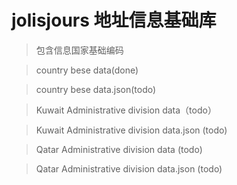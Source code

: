 # jolisjours 地址信息基础库

> 包含信息国家基础编码

> country bese data(done)

> country bese data.json(todo)

> Kuwait Administrative division data（todo）

> Kuwait Administrative division data.json (todo)

> Qatar Administrative division data (todo)

> Qatar Administrative division data.json (todo)
